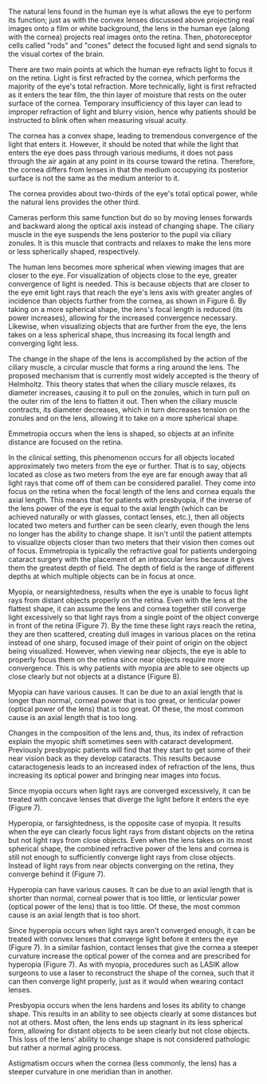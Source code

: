 The natural lens found in the human eye is what allows the eye to perform its function; just as with the convex lenses discussed above projecting real images onto a film or white background, the lens in the human eye (along with the cornea) projects real images onto the retina. Then, photoreceptor cells called "rods" and "cones" detect the focused light and send signals to the visual cortex of the brain.

There are two main points at which the human eye refracts light to focus it on the retina. Light is first refracted by the cornea, which performs the majority of the eye's total refraction. More technically, light is first refracted as it enters the tear film, the thin layer of moisture that rests on the outer surface of the cornea. Temporary insufficiency of this layer can lead to improper refraction of light and blurry vision, hence why patients should be instructed to blink often when measuring visual acuity.

The cornea has a convex shape, leading to tremendous convergence of the light that enters it. However, it should be noted that while the light that enters the eye does pass through various mediums, it does not pass through the air again at any point in its course toward the retina. Therefore, the cornea differs from lenses in that the medium occupying its posterior surface is not the same as the medium anterior to it.

The cornea provides about two-thirds of the eye's total optical power, while the natural lens provides the other third.

Cameras perform this same function but do so by moving lenses forwards and backward along the optical axis instead of changing shape. The ciliary muscle in the eye suspends the lens posterior to the pupil via ciliary zonules. It is this muscle that contracts and relaxes to make the lens more or less spherically shaped, respectively.

The human lens becomes more spherical when viewing images that are closer to the eye. For visualization of objects close to the eye, greater convergence of light is needed. This is because objects that are closer to the eye emit light rays that reach the eye's lens axis with greater angles of incidence than objects further from the cornea, as shown in Figure 6. By taking on a more spherical shape, the lens's focal length is reduced (its power increases), allowing for the increased convergence necessary. Likewise, when visualizing objects that are further from the eye, the lens takes on a less spherical shape, thus increasing its focal length and converging light less.

The change in the shape of the lens is accomplished by the action of the ciliary muscle, a circular muscle that forms a ring around the lens. The proposed mechanism that is currently most widely accepted is the theory of Helmholtz. This theory states that when the ciliary muscle relaxes, its diameter increases, causing it to pull on the zonules, which in turn pull on the outer rim of the lens to flatten it out. Then when the ciliary muscle contracts, its diameter decreases, which in turn decreases tension on the zonules and on the lens, allowing it to take on a more spherical shape.

Emmetropia occurs when the lens is shaped, so objects at an infinite distance are focused on the retina.

In the clinical setting, this phenomenon occurs for all objects located approximately two meters from the eye or further. That is to say, objects located as close as two meters from the eye are far enough away that all light rays that come off of them can be considered parallel. They come into focus on the retina when the focal length of the lens and cornea equals the axial length. This means that for patients with presbyopia, if the inverse of the lens power of the eye is equal to the axial length (which can be achieved naturally or with glasses, contact lenses, etc.), then all objects located two meters and further can be seen clearly, even though the lens no longer has the ability to change shape. It isn't until the patient attempts to visualize objects closer than two meters that their vision then comes out of focus. Emmetropia is typically the refractive goal for patients undergoing cataract surgery with the placement of an intraocular lens because it gives them the greatest depth of field. The depth of field is the range of different depths at which multiple objects can be in focus at once.

Myopia, or nearsightedness, results when the eye is unable to focus light rays from distant objects properly on the retina. Even with the lens at the flattest shape, it can assume the lens and cornea together still converge light excessively so that light rays from a single point of the object converge in front of the retina (Figure 7). By the time these light rays reach the retina, they are then scattered, creating dull images in various places on the retina instead of one sharp, focused image of their point of origin on the object being visualized. However, when viewing near objects, the eye is able to properly focus them on the retina since near objects require more convergence. This is why patients with myopia are able to see objects up close clearly but not objects at a distance (Figure 8).

Myopia can have various causes. It can be due to an axial length that is longer than normal, corneal power that is too great, or lenticular power (optical power of the lens) that is too great. Of these, the most common cause is an axial length that is too long.

Changes in the composition of the lens and, thus, its index of refraction explain the myopic shift sometimes seen with cataract development. Previously presbyopic patients will find that they start to get some of their near vision back as they develop cataracts. This results because cataractogenesis leads to an increased index of refraction of the lens, thus increasing its optical power and bringing near images into focus.

Since myopia occurs when light rays are converged excessively, it can be treated with concave lenses that diverge the light before it enters the eye (Figure 7).

Hyperopia, or farsightedness, is the opposite case of myopia. It results when the eye can clearly focus light rays from distant objects on the retina but not light rays from close objects. Even when the lens takes on its most spherical shape, the combined refractive power of the lens and cornea is still not enough to sufficiently converge light rays from close objects. Instead of light rays from near objects converging on the retina, they converge behind it (Figure 7).

Hyperopia can have various causes. It can be due to an axial length that is shorter than normal, corneal power that is too little, or lenticular power (optical power of the lens) that is too little. Of these, the most common cause is an axial length that is too short.

Since hyperopia occurs when light rays aren't converged enough, it can be treated with convex lenses that converge light before it enters the eye (Figure 7). In a similar fashion, contact lenses that give the cornea a steeper curvature increase the optical power of the cornea and are prescribed for hyperopia (Figure 7). As with myopia, procedures such as LASIK allow surgeons to use a laser to reconstruct the shape of the cornea, such that it can then converge light properly, just as it would when wearing contact lenses.

Presbyopia occurs when the lens hardens and loses its ability to change shape. This results in an ability to see objects clearly at some distances but not at others. Most often, the lens ends up stagnant in its less spherical form, allowing for distant objects to be seen clearly but not close objects. This loss of the lens' ability to change shape is not considered pathologic but rather a normal aging process.

Astigmatism occurs when the cornea (less commonly, the lens) has a steeper curvature in one meridian than in another.